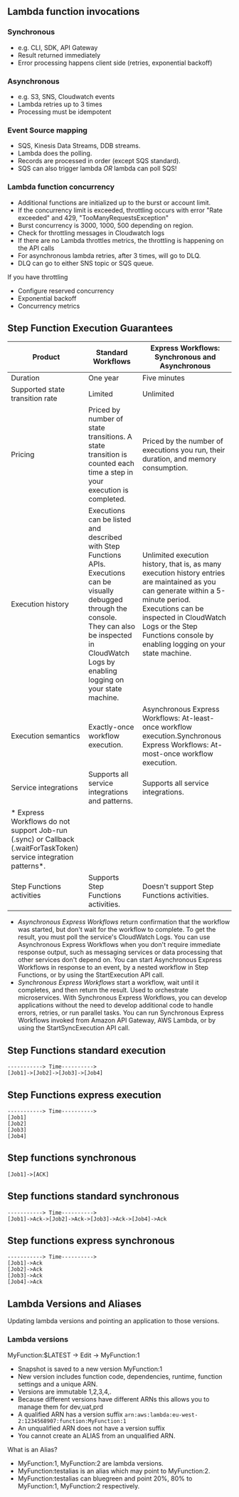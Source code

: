 
## Lambda function invocations

### Synchronous

- e.g. CLI, SDK, API Gateway
- Result returned immediately
- Error processing happens client side (retries, exponential backoff)

### Asynchronous

- e.g. S3, SNS, Cloudwatch events
- Lambda retries up to 3 times
- Processing must be idempotent

### Event Source mapping

- SQS, Kinesis Data Streams, DDB streams.
- Lambda does the polling.
- Records are processed in order (except SQS standard).
- SQS can also trigger lambda *OR* lambda can poll SQS!

### Lambda function concurrency

- Additional functions are initialized up to the burst or account limit.
- If the concurrency limit is exceeded, throttling occurs with error "Rate exceeded" and 429,
"TooManyRequestsException"
- Burst concurrency is 3000, 1000, 500 depending on region.
- Check for throttling messages in Cloudwatch logs
- If there are no Lambda throttles metrics, the throttling is happening on the API calls
- For asynchronous lambda retries, after 3 times, will go to DLQ.
- DLQ can go to either SNS topic or SQS queue.

If you have throttling

- Configure reserved concurrency
- Exponential backoff
- Concurrency metrics

## Step Function Execution Guarantees

|Product | Standard Workflows|Express Workflows: Synchronous and Asynchronous|
| --- | --- | --- |
|Duration |One year	|Five minutes|
|Supported state transition rate| Limited| Unlimited|
|Pricing|Priced by number of state transitions. A state transition is counted each time a step in your execution is completed.|Priced by the number of executions you run, their duration, and memory consumption.|
|Execution history|Executions can be listed and described with Step Functions APIs. Executions can be visually debugged through the console. They can also be inspected in CloudWatch Logs by enabling logging on your state machine.| Unlimited execution history, that is, as many execution history entries are maintained as you can generate within a 5-minute period. Executions can be inspected in CloudWatch Logs or the Step Functions console by enabling logging on your state machine.|
|Execution semantics|Exactly-once workflow execution.| Asynchronous Express Workflows: At-least-once workflow execution.Synchronous Express Workflows: At-most-once workflow execution.|
|Service integrations|Supports all service integrations and patterns.|Supports all service integrations.
* Express Workflows do not support Job-run (.sync) or Callback (.waitForTaskToken) service integration patterns*.|
|Step Functions activities|	Supports Step Functions activities.|Doesn't support Step Functions activities.|


- *Asynchronous Express Workflows* return confirmation that the workflow was started, but don't wait for the workflow to complete. To get the result, you must poll the service's CloudWatch Logs. You can use Asynchronous Express Workflows when you don't require immediate response output, such as messaging services or data processing that other services don't depend on. You can start Asynchronous Express Workflows in response to an event, by a nested workflow in Step Functions, or by using the StartExecution API call.
- *Synchronous Express Workflows* start a workflow, wait until it completes, and then return the result. Used to orchestrate microservices. With Synchronous Express Workflows, you can develop applications without the need to develop additional code to handle errors, retries, or run parallel tasks. You can run Synchronous Express Workflows invoked from Amazon API Gateway, AWS Lambda, or by using the StartSyncExecution API call.


## Step Functions standard execution
````
-----------> Time---------->
[Job1]->[Job2]->[Job3]->[Job4]
````

## Step Functions express execution
````
-----------> Time---------->
[Job1]
[Job2]
[Job3]
[Job4]
````
## Step functions synchronous
````
[Job1]->[ACK]
````

## Step functions standard synchronous
````
-----------> Time---------->
[Job1]->Ack->[Job2]->Ack->[Job3]->Ack->[Job4]->Ack
````
## Step functions express synchronous
````
-----------> Time---------->
[Job1]->Ack
[Job2]->Ack
[Job3]->Ack
[Job4]->Ack
````


## Lambda Versions and Aliases

Updating lambda versions and pointing an application to those versions.

### Lambda versions
MyFunction:$LATEST -> Edit -> MyFunction:1

- Snapshot is saved to a new version MyFunction:1
- New version includes function code, dependencies, runtime, function settings and a unique ARN.
- Versions are immutable 1,2,3,4,.
- Because different versions have different ARNs this allows you to manage them for dev,uat,prd
- A qualified ARN has a version suffix ```` arn:aws:lambda:eu-west-2:1234568907:function:MyFunction:1 ````
- An unqualified ARN does not have a version suffix
- You cannot create an ALIAS from an unqualified ARN.

What is an Alias?

- MyFunction:1, MyFunction:2 are lambda versions.
- MyFunction:testalias is an alias which may point to MyFunction:2.
- MyFunction:testalias can bluegreen and point 20%, 80% to MyFunction:1, MyFunction:2 respectively.

